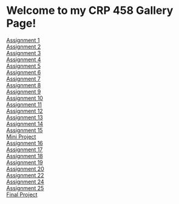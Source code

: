 # Welcome to my CRP 458 Gallery Page!



<body>
  <a href="https://lcdickey.github.io/CRP-458/Assignment1/index.html">Assignment 1 </a>
  <br>
  <a href="https://lcdickey.github.io/CRP-458/Assignment%202/index.html">Assignment 2 </a>
  <br>
  <a href="https://lcdickey.github.io/CRP-458/Assignment%203/index.html#">Assignment 3 </a>
  <br>
  <a href="https://lcdickey.github.io/CRP-458/Assignment4/index.html?">Assignment 4 </a>
  <br>
  <a href="https://lcdickey.github.io/CRP-458/Assignment5/index.html">Assignment 5 </a>
  <br>
  <a href="https://lcdickey.github.io/CRP-458/Assignment6/index.html">Assignment 6 </a>
  <br>
  <a href="https://lcdickey.github.io/CRP-458/Assignment7/index.html?">Assignment 7 </a>
  <br>
  <a href="https://lcdickey.github.io/CRP-458/Assignment8/index.html?#">Assignment 8 </a>
  <br>
  <a href="https://lcdickey.github.io/CRP-458/Assignment9/index.html?#">Assignment 9 </a>
  <br>
  <a href="https://lcdickey.github.io/CRP-458/Assignment10/index.html?">Assignment 10 </a>
  <br>
  <a href="https://lcdickey.github.io/CRP-458/Assignment11/index.html?">Assignment 11 </a>
  <br>
  <a href="https://lcdickey.github.io/CRP-458/Assignment12/index.html?">Assignment 12 </a>
   <br>
   <a href= "https://lcdickey.github.io/CRP-458/Assignment13/index.html?"> Assignment 13 </a>
    <br>
    <a href= "https://lcdickey.github.io/CRP-458/rAssignment14/index.html"> Assignment 14 </a>
  <br>
  <a href = "https://lcdickey.github.io/CRP-458/Assignment15/index.html"> Assignment 15 </a> 
   <br>
   <a href = "https://lcdickey.github.io/CRP-458/Assignment14/index.html?"> Mini Project </a>
   <br>
  <a href = "https://lcdickey.github.io/CRP-458/Assignment16/index.html?"> Assignment 16 </a>
  <br>
    <a href = "https://lcdickey.github.io/CRP-458/Assignment17/index.html?"> Assignment 17 </a>
    <br>
    <a href = "https://lcdickey.github.io/CRP-458/Assignment18/index.html"> Assignment 18 </a>
    <br>
    <a href = "https://lcdickey.github.io/CRP-458/Assignment19/index.html?"> Assignment 19 </a>
    <br>
    <a href = "https://lcdickey.github.io/CRP-458/Assignment20/index.html"> Assignment 20 </a>
    <br>
    <a href = "https://lcdickey.github.io/CRP-458/Assignment22/index.html"> Assignment 22 </a>
    <br>
    <a href = "https://lcdickey.github.io/CRP-458/Assignment22/index.html"> Assignment 24 </a>
    <br>
    <a href = "https://lcdickey.github.io/CRP-458/Assignment25/index.html"> Assignment 25 </a>
    <br>
    <a href = "https://lcdickey.github.io/CRP-458/FinalProject/index.html"> Final Project </a>
  </body>
